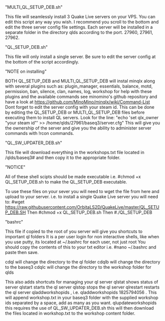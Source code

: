 "MULTI_QL_SETUP_DEB.sh"

This file will seamlessly install 3 Quake Live servers on your VPS. You can edit this script any
way you wish. I recommend you scroll to the bottom and edit the three server config file settings.
Each server will be installed in a separate folder in the directory qlds according to the port. 27960, 27961, 27962.

"QL_SETUP_DEB.sh"

This file will only install a single server. Be sure to edit the server config at the bottom of the script accordingly.

"NOTE on installing"

BOTH QL_SETUP_DEB and MULTI_QL_SETUP_DEB will instal minqlx along with several plugins such as:
plugin_manager, essentials, balance, motd, permission, ban, silence, clan, names, log, workshop
for help with these plugins and the available commands see minomino's github repository and have a look at
https://github.com/MinoMino/minqlx/wiki/Command-List
Dont forget to edit the server config with your steam id.
This can be done by editing the QL_SETUP_DEB or MULTI_QL_SETUP_DEB files before executing them to install QL servers.
Look for the line:
"echo 'set qlx_owner "your steam id"' >> /home/qlds/27961/baseq3/server.cfg"
This will give you the ownership of the server and give you the ability to administer server commands with !rcon commands.
 

"QL_SW_UPDATER_DEB.sh"

This file will download everything in the workshops.txt file located in /qlds/baseq3# and then copy it to the appropriate folder.


"NOTICE"

All of these shell scipts should be made executable i.e. #chmod +x QL_SETUP_DEB.sh to make the QL_SETUP_DEB executable.

To use these files on your sever you will need to wget the file from here and upload to your server.
i.e. to install a single Quake Live server you will need to: #wget https://raw.githubusercontent.com/OrbitaLS2D/QuakeLive/master/QL_SETUP_DEB.SH
Then #chmod +x QL_SETUP_DEB.sh
Then #./QL_SETUP_DEB


"bashrc"

This file if copied to the root of you server will give you shortcuts to important ql folders
It is a per user login for non interactive shells, like when you use putty, its located at ~/.bashrc for each user, not just root
You should copy the contents of this to your txt editor i.e. #nano ~/.bashrc and paste then save.

cdql will change the directory to the ql folder
cdqlb will change the directory to the baseq3
cdqlc will change the directory to the workshop folder for qlds

This also adds shortcuts for managing your ql server
qlstat shows status of server
qlstart starts the ql server
qlstop stops the ql server
qlrestart restarts the ql server
qladdworkshopids <id> <id> <id>, i.e. qladdworkshopids 1825794056 . This will append workshop.txt in your baseq3 folder with the supplied workshop ids separated by a space, add as many as you want.
qlupdateworkshopids this requires the use of QL_SW_UPDATER_DEB.sh this will then download the files located in workshop.txt to the workshop content folder.
